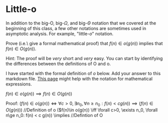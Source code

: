# Little-o

In addition to the big-O, big-$\Omega$, and big-$\Theta$ notation that
we covered at the beginning of this class, a few other notations are sometimes
used in asymptotic analysis.  For example, "little-$o$" notation.

Prove (i.e.\ give a formal mathematical proof) that $f(n)\in o(g(n))$ implies
that $f(n)\in O(g(n))$.

Hint: The proof will be *very* short and *very* easy. You can start by
identifying the differences between the definitions of O and o.

I have started with the formal definition of $o$ below. Add your answer to this
markdown file. [This
page](https://docs.github.com/en/get-started/writing-on-github/working-with-advanced-formatting/writing-mathematical-expressions)
might help with the notation for mathematical expressions.

$f(n)\in o(g(n)) \implies f(n)\in O(g(n))$

Proof: 
($f(n)\in o(g(n)) \iff \forall c>0, \exists n_0, \forall n\ge n_0: f(n) < c g(n)) \implies (f(n)\in O(g(n)))$  //Definition of o
($f(n)\in o(g(n)) \iff \forall c>0, \exists n_0, \forall n\ge n_0: f(n) < c g(n)) \implies                     //Defintion of O
